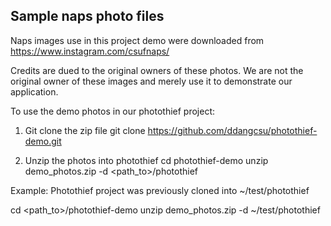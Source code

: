 ## Sample naps photo files
Naps images use in this project demo were downloaded from
https://www.instagram.com/csufnaps/

Credits are dued to the original owners of these photos.
We are not the original owner of these images and merely use it
to demonstrate our application.

To use the demo photos in our photothief project:

1.  Git clone the zip file
   git clone https://github.com/ddangcsu/photothief-demo.git

2.  Unzip the photos into photothief
   cd photothief-demo
   unzip demo_photos.zip -d <path_to>/photothief

   Example: 
   Photothief project was previously cloned into ~/test/photothief

   cd <path_to>/photothief-demo
   unzip demo_photos.zip -d ~/test/photothief


